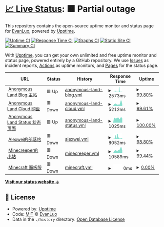 # [📈 Live Status](https://demo.upptime.js.org): <!--live status--> **🟧 Partial outage**

This repository contains the open-source uptime monitor and status page for [EvanLuo](https://evanluo.top/), powered by [Upptime](https://github.com/upptime/upptime).

[![Uptime CI](https://github.com/EvanLuo233/AnonymousLandStatus/workflows/Uptime%20CI/badge.svg)](https://github.com/EvanLuo233/AnonymousLandStatus/actions?query=workflow%3A%22Uptime+CI%22)
[![Response Time CI](https://github.com/EvanLuo233/AnonymousLandStatus/workflows/Response%20Time%20CI/badge.svg)](https://github.com/EvanLuo233/AnonymousLandStatus/actions?query=workflow%3A%22Response+Time+CI%22)
[![Graphs CI](https://github.com/EvanLuo233/AnonymousLandStatus/workflows/Graphs%20CI/badge.svg)](https://github.com/EvanLuo233/AnonymousLandStatus/actions?query=workflow%3A%22Graphs+CI%22)
[![Static Site CI](https://github.com/EvanLuo233/AnonymousLandStatus/workflows/Static%20Site%20CI/badge.svg)](https://github.com/EvanLuo233/AnonymousLandStatus/actions?query=workflow%3A%22Static+Site+CI%22)
[![Summary CI](https://github.com/EvanLuo233/AnonymousLandStatus/workflows/Summary%20CI/badge.svg)](https://github.com/EvanLuo233/AnonymousLandStatus/actions?query=workflow%3A%22Summary+CI%22)

With [Upptime](https://upptime.js.org), you can get your own unlimited and free uptime monitor and status page, powered entirely by a GitHub repository. We use [Issues](https://github.com/EvanLuo233/AnonymousLandStatus/issues) as incident reports, [Actions](https://github.com/EvanLuo233/AnonymousLandStatus/actions) as uptime monitors, and [Pages](https://demo.upptime.js.org) for the status page.

<!--start: status pages-->
<!-- This summary is generated by Upptime (https://github.com/upptime/upptime) -->
<!-- Do not edit this manually, your changes will be overwritten -->
<!-- prettier-ignore -->
| URL | Status | History | Response Time | Uptime |
| --- | ------ | ------- | ------------- | ------ |
| <img alt="" src="https://favicons.githubusercontent.com/www.evanluo.top" height="13"> [Anonymous Land Blog 主站](https://www.evanluo.top) | 🟩 Up | [anonymous-land-blog.yml](https://github.com/EvanLuo233/AnonymousLandStatus/commits/HEAD/history/anonymous-land-blog.yml) | <details><summary><img alt="Response time graph" src="./graphs/anonymous-land-blog/response-time-week.png" height="20"> 2573ms</summary><br><a href="https://status.evanluo.top/history/anonymous-land-blog"><img alt="Response time 2973" src="https://img.shields.io/endpoint?url=https%3A%2F%2Fraw.githubusercontent.com%2FEvanLuo233%2FAnonymousLandStatus%2FHEAD%2Fapi%2Fanonymous-land-blog%2Fresponse-time.json"></a><br><a href="https://status.evanluo.top/history/anonymous-land-blog"><img alt="24-hour response time 1272" src="https://img.shields.io/endpoint?url=https%3A%2F%2Fraw.githubusercontent.com%2FEvanLuo233%2FAnonymousLandStatus%2FHEAD%2Fapi%2Fanonymous-land-blog%2Fresponse-time-day.json"></a><br><a href="https://status.evanluo.top/history/anonymous-land-blog"><img alt="7-day response time 2573" src="https://img.shields.io/endpoint?url=https%3A%2F%2Fraw.githubusercontent.com%2FEvanLuo233%2FAnonymousLandStatus%2FHEAD%2Fapi%2Fanonymous-land-blog%2Fresponse-time-week.json"></a><br><a href="https://status.evanluo.top/history/anonymous-land-blog"><img alt="30-day response time 2973" src="https://img.shields.io/endpoint?url=https%3A%2F%2Fraw.githubusercontent.com%2FEvanLuo233%2FAnonymousLandStatus%2FHEAD%2Fapi%2Fanonymous-land-blog%2Fresponse-time-month.json"></a><br><a href="https://status.evanluo.top/history/anonymous-land-blog"><img alt="1-year response time 2973" src="https://img.shields.io/endpoint?url=https%3A%2F%2Fraw.githubusercontent.com%2FEvanLuo233%2FAnonymousLandStatus%2FHEAD%2Fapi%2Fanonymous-land-blog%2Fresponse-time-year.json"></a></details> | <details><summary><a href="https://status.evanluo.top/history/anonymous-land-blog">99.80%</a></summary><a href="https://status.evanluo.top/history/anonymous-land-blog"><img alt="All-time uptime 98.72%" src="https://img.shields.io/endpoint?url=https%3A%2F%2Fraw.githubusercontent.com%2FEvanLuo233%2FAnonymousLandStatus%2FHEAD%2Fapi%2Fanonymous-land-blog%2Fuptime.json"></a><br><a href="https://status.evanluo.top/history/anonymous-land-blog"><img alt="24-hour uptime 100.00%" src="https://img.shields.io/endpoint?url=https%3A%2F%2Fraw.githubusercontent.com%2FEvanLuo233%2FAnonymousLandStatus%2FHEAD%2Fapi%2Fanonymous-land-blog%2Fuptime-day.json"></a><br><a href="https://status.evanluo.top/history/anonymous-land-blog"><img alt="7-day uptime 99.80%" src="https://img.shields.io/endpoint?url=https%3A%2F%2Fraw.githubusercontent.com%2FEvanLuo233%2FAnonymousLandStatus%2FHEAD%2Fapi%2Fanonymous-land-blog%2Fuptime-week.json"></a><br><a href="https://status.evanluo.top/history/anonymous-land-blog"><img alt="30-day uptime 98.72%" src="https://img.shields.io/endpoint?url=https%3A%2F%2Fraw.githubusercontent.com%2FEvanLuo233%2FAnonymousLandStatus%2FHEAD%2Fapi%2Fanonymous-land-blog%2Fuptime-month.json"></a><br><a href="https://status.evanluo.top/history/anonymous-land-blog"><img alt="1-year uptime 98.72%" src="https://img.shields.io/endpoint?url=https%3A%2F%2Fraw.githubusercontent.com%2FEvanLuo233%2FAnonymousLandStatus%2FHEAD%2Fapi%2Fanonymous-land-blog%2Fuptime-year.json"></a></details>
| <img alt="" src="https://favicons.githubusercontent.com/cloud.evanluo.top" height="13"> [Anonymous Land Cloud 网盘](https://cloud.evanluo.top) | 🟥 Down | [anonymous-land-cloud.yml](https://github.com/EvanLuo233/AnonymousLandStatus/commits/HEAD/history/anonymous-land-cloud.yml) | <details><summary><img alt="Response time graph" src="./graphs/anonymous-land-cloud/response-time-week.png" height="20"> 5212ms</summary><br><a href="https://status.evanluo.top/history/anonymous-land-cloud"><img alt="Response time 4042" src="https://img.shields.io/endpoint?url=https%3A%2F%2Fraw.githubusercontent.com%2FEvanLuo233%2FAnonymousLandStatus%2FHEAD%2Fapi%2Fanonymous-land-cloud%2Fresponse-time.json"></a><br><a href="https://status.evanluo.top/history/anonymous-land-cloud"><img alt="24-hour response time 10588" src="https://img.shields.io/endpoint?url=https%3A%2F%2Fraw.githubusercontent.com%2FEvanLuo233%2FAnonymousLandStatus%2FHEAD%2Fapi%2Fanonymous-land-cloud%2Fresponse-time-day.json"></a><br><a href="https://status.evanluo.top/history/anonymous-land-cloud"><img alt="7-day response time 5212" src="https://img.shields.io/endpoint?url=https%3A%2F%2Fraw.githubusercontent.com%2FEvanLuo233%2FAnonymousLandStatus%2FHEAD%2Fapi%2Fanonymous-land-cloud%2Fresponse-time-week.json"></a><br><a href="https://status.evanluo.top/history/anonymous-land-cloud"><img alt="30-day response time 4042" src="https://img.shields.io/endpoint?url=https%3A%2F%2Fraw.githubusercontent.com%2FEvanLuo233%2FAnonymousLandStatus%2FHEAD%2Fapi%2Fanonymous-land-cloud%2Fresponse-time-month.json"></a><br><a href="https://status.evanluo.top/history/anonymous-land-cloud"><img alt="1-year response time 4042" src="https://img.shields.io/endpoint?url=https%3A%2F%2Fraw.githubusercontent.com%2FEvanLuo233%2FAnonymousLandStatus%2FHEAD%2Fapi%2Fanonymous-land-cloud%2Fresponse-time-year.json"></a></details> | <details><summary><a href="https://status.evanluo.top/history/anonymous-land-cloud">99.61%</a></summary><a href="https://status.evanluo.top/history/anonymous-land-cloud"><img alt="All-time uptime 99.75%" src="https://img.shields.io/endpoint?url=https%3A%2F%2Fraw.githubusercontent.com%2FEvanLuo233%2FAnonymousLandStatus%2FHEAD%2Fapi%2Fanonymous-land-cloud%2Fuptime.json"></a><br><a href="https://status.evanluo.top/history/anonymous-land-cloud"><img alt="24-hour uptime 97.25%" src="https://img.shields.io/endpoint?url=https%3A%2F%2Fraw.githubusercontent.com%2FEvanLuo233%2FAnonymousLandStatus%2FHEAD%2Fapi%2Fanonymous-land-cloud%2Fuptime-day.json"></a><br><a href="https://status.evanluo.top/history/anonymous-land-cloud"><img alt="7-day uptime 99.61%" src="https://img.shields.io/endpoint?url=https%3A%2F%2Fraw.githubusercontent.com%2FEvanLuo233%2FAnonymousLandStatus%2FHEAD%2Fapi%2Fanonymous-land-cloud%2Fuptime-week.json"></a><br><a href="https://status.evanluo.top/history/anonymous-land-cloud"><img alt="30-day uptime 99.75%" src="https://img.shields.io/endpoint?url=https%3A%2F%2Fraw.githubusercontent.com%2FEvanLuo233%2FAnonymousLandStatus%2FHEAD%2Fapi%2Fanonymous-land-cloud%2Fuptime-month.json"></a><br><a href="https://status.evanluo.top/history/anonymous-land-cloud"><img alt="1-year uptime 99.75%" src="https://img.shields.io/endpoint?url=https%3A%2F%2Fraw.githubusercontent.com%2FEvanLuo233%2FAnonymousLandStatus%2FHEAD%2Fapi%2Fanonymous-land-cloud%2Fuptime-year.json"></a></details>
| <img alt="" src="https://favicons.githubusercontent.com/status.evanluo.top" height="13"> [Anonymous Land Status 状态页面](https://status.evanluo.top) | 🟩 Up | [anonymous-land-status.yml](https://github.com/EvanLuo233/AnonymousLandStatus/commits/HEAD/history/anonymous-land-status.yml) | <details><summary><img alt="Response time graph" src="./graphs/anonymous-land-status/response-time-week.png" height="20"> 1025ms</summary><br><a href="https://status.evanluo.top/history/anonymous-land-status"><img alt="Response time 988" src="https://img.shields.io/endpoint?url=https%3A%2F%2Fraw.githubusercontent.com%2FEvanLuo233%2FAnonymousLandStatus%2FHEAD%2Fapi%2Fanonymous-land-status%2Fresponse-time.json"></a><br><a href="https://status.evanluo.top/history/anonymous-land-status"><img alt="24-hour response time 965" src="https://img.shields.io/endpoint?url=https%3A%2F%2Fraw.githubusercontent.com%2FEvanLuo233%2FAnonymousLandStatus%2FHEAD%2Fapi%2Fanonymous-land-status%2Fresponse-time-day.json"></a><br><a href="https://status.evanluo.top/history/anonymous-land-status"><img alt="7-day response time 1025" src="https://img.shields.io/endpoint?url=https%3A%2F%2Fraw.githubusercontent.com%2FEvanLuo233%2FAnonymousLandStatus%2FHEAD%2Fapi%2Fanonymous-land-status%2Fresponse-time-week.json"></a><br><a href="https://status.evanluo.top/history/anonymous-land-status"><img alt="30-day response time 988" src="https://img.shields.io/endpoint?url=https%3A%2F%2Fraw.githubusercontent.com%2FEvanLuo233%2FAnonymousLandStatus%2FHEAD%2Fapi%2Fanonymous-land-status%2Fresponse-time-month.json"></a><br><a href="https://status.evanluo.top/history/anonymous-land-status"><img alt="1-year response time 988" src="https://img.shields.io/endpoint?url=https%3A%2F%2Fraw.githubusercontent.com%2FEvanLuo233%2FAnonymousLandStatus%2FHEAD%2Fapi%2Fanonymous-land-status%2Fresponse-time-year.json"></a></details> | <details><summary><a href="https://status.evanluo.top/history/anonymous-land-status">100.00%</a></summary><a href="https://status.evanluo.top/history/anonymous-land-status"><img alt="All-time uptime 100.00%" src="https://img.shields.io/endpoint?url=https%3A%2F%2Fraw.githubusercontent.com%2FEvanLuo233%2FAnonymousLandStatus%2FHEAD%2Fapi%2Fanonymous-land-status%2Fuptime.json"></a><br><a href="https://status.evanluo.top/history/anonymous-land-status"><img alt="24-hour uptime 100.00%" src="https://img.shields.io/endpoint?url=https%3A%2F%2Fraw.githubusercontent.com%2FEvanLuo233%2FAnonymousLandStatus%2FHEAD%2Fapi%2Fanonymous-land-status%2Fuptime-day.json"></a><br><a href="https://status.evanluo.top/history/anonymous-land-status"><img alt="7-day uptime 100.00%" src="https://img.shields.io/endpoint?url=https%3A%2F%2Fraw.githubusercontent.com%2FEvanLuo233%2FAnonymousLandStatus%2FHEAD%2Fapi%2Fanonymous-land-status%2Fuptime-week.json"></a><br><a href="https://status.evanluo.top/history/anonymous-land-status"><img alt="30-day uptime 100.00%" src="https://img.shields.io/endpoint?url=https%3A%2F%2Fraw.githubusercontent.com%2FEvanLuo233%2FAnonymousLandStatus%2FHEAD%2Fapi%2Fanonymous-land-status%2Fuptime-month.json"></a><br><a href="https://status.evanluo.top/history/anonymous-land-status"><img alt="1-year uptime 100.00%" src="https://img.shields.io/endpoint?url=https%3A%2F%2Fraw.githubusercontent.com%2FEvanLuo233%2FAnonymousLandStatus%2FHEAD%2Fapi%2Fanonymous-land-status%2Fuptime-year.json"></a></details>
| <img alt="" src="https://favicons.githubusercontent.com/alexwei.top" height="13"> [Alexwei的部落格](http://alexwei.top) | 🟥 Down | [alexwei.yml](https://github.com/EvanLuo233/AnonymousLandStatus/commits/HEAD/history/alexwei.yml) | <details><summary><img alt="Response time graph" src="./graphs/alexwei/response-time-week.png" height="20"> 8052ms</summary><br><a href="https://status.evanluo.top/history/alexwei"><img alt="Response time 4613" src="https://img.shields.io/endpoint?url=https%3A%2F%2Fraw.githubusercontent.com%2FEvanLuo233%2FAnonymousLandStatus%2FHEAD%2Fapi%2Falexwei%2Fresponse-time.json"></a><br><a href="https://status.evanluo.top/history/alexwei"><img alt="24-hour response time 3624" src="https://img.shields.io/endpoint?url=https%3A%2F%2Fraw.githubusercontent.com%2FEvanLuo233%2FAnonymousLandStatus%2FHEAD%2Fapi%2Falexwei%2Fresponse-time-day.json"></a><br><a href="https://status.evanluo.top/history/alexwei"><img alt="7-day response time 8052" src="https://img.shields.io/endpoint?url=https%3A%2F%2Fraw.githubusercontent.com%2FEvanLuo233%2FAnonymousLandStatus%2FHEAD%2Fapi%2Falexwei%2Fresponse-time-week.json"></a><br><a href="https://status.evanluo.top/history/alexwei"><img alt="30-day response time 4613" src="https://img.shields.io/endpoint?url=https%3A%2F%2Fraw.githubusercontent.com%2FEvanLuo233%2FAnonymousLandStatus%2FHEAD%2Fapi%2Falexwei%2Fresponse-time-month.json"></a><br><a href="https://status.evanluo.top/history/alexwei"><img alt="1-year response time 4613" src="https://img.shields.io/endpoint?url=https%3A%2F%2Fraw.githubusercontent.com%2FEvanLuo233%2FAnonymousLandStatus%2FHEAD%2Fapi%2Falexwei%2Fresponse-time-year.json"></a></details> | <details><summary><a href="https://status.evanluo.top/history/alexwei">98.80%</a></summary><a href="https://status.evanluo.top/history/alexwei"><img alt="All-time uptime 61.58%" src="https://img.shields.io/endpoint?url=https%3A%2F%2Fraw.githubusercontent.com%2FEvanLuo233%2FAnonymousLandStatus%2FHEAD%2Fapi%2Falexwei%2Fuptime.json"></a><br><a href="https://status.evanluo.top/history/alexwei"><img alt="24-hour uptime 91.63%" src="https://img.shields.io/endpoint?url=https%3A%2F%2Fraw.githubusercontent.com%2FEvanLuo233%2FAnonymousLandStatus%2FHEAD%2Fapi%2Falexwei%2Fuptime-day.json"></a><br><a href="https://status.evanluo.top/history/alexwei"><img alt="7-day uptime 98.80%" src="https://img.shields.io/endpoint?url=https%3A%2F%2Fraw.githubusercontent.com%2FEvanLuo233%2FAnonymousLandStatus%2FHEAD%2Fapi%2Falexwei%2Fuptime-week.json"></a><br><a href="https://status.evanluo.top/history/alexwei"><img alt="30-day uptime 61.58%" src="https://img.shields.io/endpoint?url=https%3A%2F%2Fraw.githubusercontent.com%2FEvanLuo233%2FAnonymousLandStatus%2FHEAD%2Fapi%2Falexwei%2Fuptime-month.json"></a><br><a href="https://status.evanluo.top/history/alexwei"><img alt="1-year uptime 61.58%" src="https://img.shields.io/endpoint?url=https%3A%2F%2Fraw.githubusercontent.com%2FEvanLuo233%2FAnonymousLandStatus%2FHEAD%2Fapi%2Falexwei%2Fuptime-year.json"></a></details>
| <img alt="" src="https://favicons.githubusercontent.com/minecreeper.evanluo.top" height="13"> [Minecreeper的小站](https://minecreeper.evanluo.top) | 🟥 Down | [minecreeper.yml](https://github.com/EvanLuo233/AnonymousLandStatus/commits/HEAD/history/minecreeper.yml) | <details><summary><img alt="Response time graph" src="./graphs/minecreeper/response-time-week.png" height="20"> 10589ms</summary><br><a href="https://status.evanluo.top/history/minecreeper"><img alt="Response time 8218" src="https://img.shields.io/endpoint?url=https%3A%2F%2Fraw.githubusercontent.com%2FEvanLuo233%2FAnonymousLandStatus%2FHEAD%2Fapi%2Fminecreeper%2Fresponse-time.json"></a><br><a href="https://status.evanluo.top/history/minecreeper"><img alt="24-hour response time 16469" src="https://img.shields.io/endpoint?url=https%3A%2F%2Fraw.githubusercontent.com%2FEvanLuo233%2FAnonymousLandStatus%2FHEAD%2Fapi%2Fminecreeper%2Fresponse-time-day.json"></a><br><a href="https://status.evanluo.top/history/minecreeper"><img alt="7-day response time 10589" src="https://img.shields.io/endpoint?url=https%3A%2F%2Fraw.githubusercontent.com%2FEvanLuo233%2FAnonymousLandStatus%2FHEAD%2Fapi%2Fminecreeper%2Fresponse-time-week.json"></a><br><a href="https://status.evanluo.top/history/minecreeper"><img alt="30-day response time 8218" src="https://img.shields.io/endpoint?url=https%3A%2F%2Fraw.githubusercontent.com%2FEvanLuo233%2FAnonymousLandStatus%2FHEAD%2Fapi%2Fminecreeper%2Fresponse-time-month.json"></a><br><a href="https://status.evanluo.top/history/minecreeper"><img alt="1-year response time 8218" src="https://img.shields.io/endpoint?url=https%3A%2F%2Fraw.githubusercontent.com%2FEvanLuo233%2FAnonymousLandStatus%2FHEAD%2Fapi%2Fminecreeper%2Fresponse-time-year.json"></a></details> | <details><summary><a href="https://status.evanluo.top/history/minecreeper">99.44%</a></summary><a href="https://status.evanluo.top/history/minecreeper"><img alt="All-time uptime 99.65%" src="https://img.shields.io/endpoint?url=https%3A%2F%2Fraw.githubusercontent.com%2FEvanLuo233%2FAnonymousLandStatus%2FHEAD%2Fapi%2Fminecreeper%2Fuptime.json"></a><br><a href="https://status.evanluo.top/history/minecreeper"><img alt="24-hour uptime 96.06%" src="https://img.shields.io/endpoint?url=https%3A%2F%2Fraw.githubusercontent.com%2FEvanLuo233%2FAnonymousLandStatus%2FHEAD%2Fapi%2Fminecreeper%2Fuptime-day.json"></a><br><a href="https://status.evanluo.top/history/minecreeper"><img alt="7-day uptime 99.44%" src="https://img.shields.io/endpoint?url=https%3A%2F%2Fraw.githubusercontent.com%2FEvanLuo233%2FAnonymousLandStatus%2FHEAD%2Fapi%2Fminecreeper%2Fuptime-week.json"></a><br><a href="https://status.evanluo.top/history/minecreeper"><img alt="30-day uptime 99.65%" src="https://img.shields.io/endpoint?url=https%3A%2F%2Fraw.githubusercontent.com%2FEvanLuo233%2FAnonymousLandStatus%2FHEAD%2Fapi%2Fminecreeper%2Fuptime-month.json"></a><br><a href="https://status.evanluo.top/history/minecreeper"><img alt="1-year uptime 99.65%" src="https://img.shields.io/endpoint?url=https%3A%2F%2Fraw.githubusercontent.com%2FEvanLuo233%2FAnonymousLandStatus%2FHEAD%2Fapi%2Fminecreeper%2Fuptime-year.json"></a></details>
| <img alt="" src="https://favicons.githubusercontent.com/tc.yunqiaold.cn" height="13"> [Minecraft 面板服](https://tc.yunqiaold.cn) | 🟥 Down | [minecraft.yml](https://github.com/EvanLuo233/AnonymousLandStatus/commits/HEAD/history/minecraft.yml) | <details><summary><img alt="Response time graph" src="./graphs/minecraft/response-time-week.png" height="20"> 0ms</summary><br><a href="https://status.evanluo.top/history/minecraft"><img alt="Response time 0" src="https://img.shields.io/endpoint?url=https%3A%2F%2Fraw.githubusercontent.com%2FEvanLuo233%2FAnonymousLandStatus%2FHEAD%2Fapi%2Fminecraft%2Fresponse-time.json"></a><br><a href="https://status.evanluo.top/history/minecraft"><img alt="24-hour response time 0" src="https://img.shields.io/endpoint?url=https%3A%2F%2Fraw.githubusercontent.com%2FEvanLuo233%2FAnonymousLandStatus%2FHEAD%2Fapi%2Fminecraft%2Fresponse-time-day.json"></a><br><a href="https://status.evanluo.top/history/minecraft"><img alt="7-day response time 0" src="https://img.shields.io/endpoint?url=https%3A%2F%2Fraw.githubusercontent.com%2FEvanLuo233%2FAnonymousLandStatus%2FHEAD%2Fapi%2Fminecraft%2Fresponse-time-week.json"></a><br><a href="https://status.evanluo.top/history/minecraft"><img alt="30-day response time 0" src="https://img.shields.io/endpoint?url=https%3A%2F%2Fraw.githubusercontent.com%2FEvanLuo233%2FAnonymousLandStatus%2FHEAD%2Fapi%2Fminecraft%2Fresponse-time-month.json"></a><br><a href="https://status.evanluo.top/history/minecraft"><img alt="1-year response time 0" src="https://img.shields.io/endpoint?url=https%3A%2F%2Fraw.githubusercontent.com%2FEvanLuo233%2FAnonymousLandStatus%2FHEAD%2Fapi%2Fminecraft%2Fresponse-time-year.json"></a></details> | <details><summary><a href="https://status.evanluo.top/history/minecraft">0.00%</a></summary><a href="https://status.evanluo.top/history/minecraft"><img alt="All-time uptime 0.00%" src="https://img.shields.io/endpoint?url=https%3A%2F%2Fraw.githubusercontent.com%2FEvanLuo233%2FAnonymousLandStatus%2FHEAD%2Fapi%2Fminecraft%2Fuptime.json"></a><br><a href="https://status.evanluo.top/history/minecraft"><img alt="24-hour uptime 0.00%" src="https://img.shields.io/endpoint?url=https%3A%2F%2Fraw.githubusercontent.com%2FEvanLuo233%2FAnonymousLandStatus%2FHEAD%2Fapi%2Fminecraft%2Fuptime-day.json"></a><br><a href="https://status.evanluo.top/history/minecraft"><img alt="7-day uptime 0.00%" src="https://img.shields.io/endpoint?url=https%3A%2F%2Fraw.githubusercontent.com%2FEvanLuo233%2FAnonymousLandStatus%2FHEAD%2Fapi%2Fminecraft%2Fuptime-week.json"></a><br><a href="https://status.evanluo.top/history/minecraft"><img alt="30-day uptime 0.00%" src="https://img.shields.io/endpoint?url=https%3A%2F%2Fraw.githubusercontent.com%2FEvanLuo233%2FAnonymousLandStatus%2FHEAD%2Fapi%2Fminecraft%2Fuptime-month.json"></a><br><a href="https://status.evanluo.top/history/minecraft"><img alt="1-year uptime 0.00%" src="https://img.shields.io/endpoint?url=https%3A%2F%2Fraw.githubusercontent.com%2FEvanLuo233%2FAnonymousLandStatus%2FHEAD%2Fapi%2Fminecraft%2Fuptime-year.json"></a></details>

<!--end: status pages-->

[**Visit our status website →**](https://demo.upptime.js.org)

## 📄 License

- Powered by: [Upptime](https://github.com/upptime/upptime)
- Code: [MIT](./LICENSE) © [EvanLuo](https://evanluo.top/)
- Data in the `./history` directory: [Open Database License](https://opendatacommons.org/licenses/odbl/1-0/)

